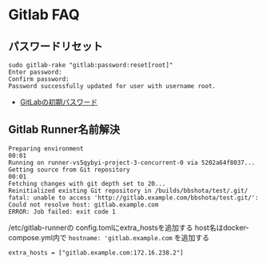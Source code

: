# Gitlab FAQ

## パスワードリセット

```
sudo gitlab-rake "gitlab:password:reset[root]"
Enter password: 
Confirm password: 
Password successfully updated for user with username root.
```

- [GitLabの初期パスワード](https://www.gitlab.jp/blog/2022/05/27/initial-password/#%E3%83%91%E3%82%B9%E3%83%AF%E3%83%BC%E3%83%89%E3%83%AA%E3%82%BB%E3%83%83%E3%83%88)

## Gitlab Runner名前解決

```
Preparing environment
00:01
Running on runner-vs5qybyi-project-3-concurrent-0 via 5202a64f8037...
Getting source from Git repository
00:01
Fetching changes with git depth set to 20...
Reinitialized existing Git repository in /builds/bbshota/test/.git/
fatal: unable to access 'http://gitlab.example.com/bbshota/test.git/': Could not resolve host: gitlab.example.com
ERROR: Job failed: exit code 1
```

/etc/gitlab-runnerの config.tomlにextra_hostsを追加する
host名はdocker-compose.yml内で ```hostname: 'gitlab.example.com``` を追加する

```
extra_hosts = ["gitlab.example.com:172.16.238.2"]
```